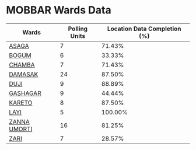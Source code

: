 
# MOBBAR Wards Data

| Wards | Polling Units | Location Data Completion (%) |
| ---- | ----- | ------- |
| [ASAGA](./wards/1914-asaga) | 7 | 71.43% |
| [BOGUM](./wards/1915-bogum) | 6 | 33.33% |
| [CHAMBA](./wards/1916-chamba) | 7 | 71.43% |
| [DAMASAK](./wards/1917-damasak) | 24 | 87.50% |
| [DUJI](./wards/1918-duji) | 9 | 88.89% |
| [GASHAGAR](./wards/1919-gashagar) | 9 | 44.44% |
| [KARETO](./wards/1920-kareto) | 8 | 87.50% |
| [LAYI](./wards/1921-layi) | 5 | 100.00% |
| [ZANNA UMORTI](./wards/1922-zanna-umorti) | 16 | 81.25% |
| [ZARI](./wards/1923-zari) | 7 | 28.57% |




